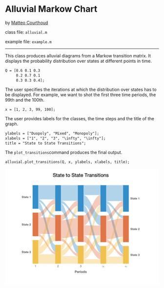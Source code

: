 # Alluvial Markow Chart
by [Matteo Courthoud](https://matteocourthoud.github.io/)

class file: `alluvial.m`

example file: `example.m`

---

This class produces alluvial diagrams from a Markow transition matrix. It displays the probability distribution over states at different points in time.

```
Q = [0.6 0.1 0.3
     0.2 0.7 0.1
     0.3 0.3 0.4];
```

The user specifies the iterations at which the distribution over states has to be displayed. For example, we want to shot the first three time periods, the 99th and the 100th.

```
x = [1, 2, 3, 99, 100];
```

The user provides labels for the classes, the time steps and the title of the graph.

```
ylabels = ["Duopoly", "Mixed", "Monopoly"];
xlabels = ["1", "2", "3", "\infty", "\infty"];
title = "State to State Transitions";
```

The `plot_transitions`command produces the final output.

```
alluvial.plot_transitions(Q, x, ylabels, xlabels, title);
```



![example](example.png)